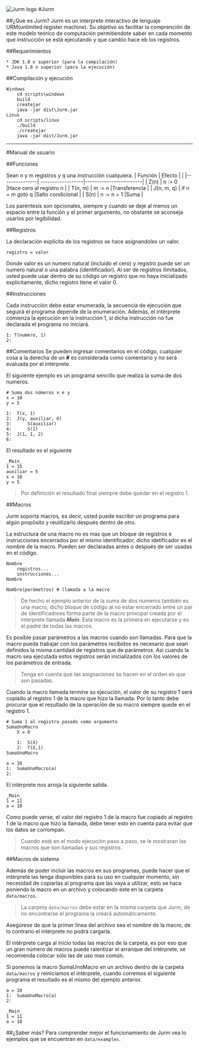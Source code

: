 ![Jurm logo](Jurm.ico)
#Jurm

##¿Que es Jurm?
Jurm es un interprete interactivo de lenguaje URM(unlimited register machine).
Su objetivo es facilitar la comprención de este modelo teórico de computación permitiendote saber en cada momento que instrucción se está ejecutando y que cambio hace eb los registros.

##Requerimientos

	* JDK 1.8 o superior (para la compilación)
	* Java 1.8 o superior (para la ejecución)

##Compilación y ejecución
```
Windows
	cd scripts\windows
	build
	createjar
	java -jar dist\Jurm.jar
Linux
	cd scripts/linux
	./build
	./createjar
	java -jar dist/Jurm.jar
```


_____________________________________________________________________
#Manual de usuario

##Funciones

Sean n y m registros y q una instrucción cualquiera.
|	Función		| Efecto			|						 |
|---------------| ------------------|------------------------|
|	Z(n)		| n := 0			|Hace cero al registro n |
|	T(n, m)		| m := n 			|Transferencia			 |
|	J(n, m, q)	| if n = m goto q 	|Salto condicional		 |
|	S(n)		| n := n + 1		|Suma 					 |

Los paréntesis son opcionales, siempre y cuando se deje al menos un espacio entre la función y el primer argumento, no obstante se aconseja usarlos por legibilidad.


##Registros

La declaración explícita de los registros se hace asignandoles un valor.

```
registro = valor
```

Donde valor es un numero natural (incluido el cero) y registro puede ser un numero natural o una palabra (identificador).
Al ser de registros ilimitados, usted puede usar dentro de su código un registro que no haya inicializado explícitamente, dicho registro tiene el valor 0.



##Instrucciones

Cada instrucción debe estar enumerada, la secuencia de ejecución que seguirá el programa depende de la enumeración.
Además, el intérprete comienza la ejecución en la instrucción 1, si dicha instrucción no fue declarada el programa no iniciará.

```
1: T(numero, 1)
2:
```

##Comentarios
Se pueden ingresar comentarios en el código, cualquier cosa a la derecha de un **#** es considerada como comentario y no será evaluada por el intérprete.

El siguiente ejemplo es un programa sencillo que realiza la suma de dos numeros.

```
# Suma dos números x e y
x = 10
y = 5

1:	T(x, 1)
2:	J(y, auxiliar, 6)
3:		S(auxiliar)
4:		S(1)
5:	J(1, 1, 2)
6:
```

El resultado es el siguiente
```
_Main_
1 = 15
auxiliar = 5
x = 10
y = 5
```

> Por definición el resultado final siempre debe quedar en el registro 1.

##Macros

Jurm soporta macros, es decir, usted puede escribir un programa para algún propósito y reutilizarlo después dentro de otro.

La estructura de una macro no es mas que un bloque de registros e instrucciones encerrados por el mismo identificador, dicho idetificador es el nombre de la macro.
Pueden ser declaradas antes o después de ser usadas en el código.

```
Nombre
	registros...
	instrucciones...
Nombre

Nombre(parámetros) # llamada a la macro
```

> De hecho el ejemplo anterior de la suma de dos numeros también es una macro, dicho bloque de código al no estar encerrado entre un par de identificadores forma parte de la macro principal creada por el interprete llamada **_Main_**. Esta macro es la primera en ejecutarse y es el padre de todas las macros.

Es posible pasar parámetros a las macros cuando son llamadas.
Para que la macro pueda trabajar con los parámetros recibidos es necesario que sean definidos la misma cantidad de registros que de parámetros. Así cuando la macro sea ejecutada estos registros serán inicializados con los valores de los parámetros de entrada.

> Tenga en cuenta que las asignaciones se hacen en el orden en que son pasadas.

Cuando la macro llamada termine su ejecución, el valor de su registro 1 será copiado al registro 1 de la macro que hizo la llamada. Por lo tanto debe procurar que el resultado de la operación de su macro siempre quede en el registro 1.

```
# Suma 1 al registro pasado como argumento
SumaUnoMacro
	X = 0
	
	1:	S(X)
	2:	T(X,1)
SumaUnoMacro

a = 10
1:	SumaUnoMacro(a)
2:
```

El intérprete nos arroja la siguiente salida.

```
_Main_
1 = 11
a = 10
```

Como puede verse, el valor del registro 1 de la macro fue copiado al registro 1 de la macro que hizo la llamada, debe tener esto en cuenta para evitar que los datos se corrompan.

> Cuando esté en el modo ejecución paso a paso, se le mostraran las macros que son llamadas y sus registros.


##Macros de sistema

Además de poder incluir las macros en sus programas, puede hacer que el intérprete las tenga disponibles para su uso en cualquier momento, sin necesidad de copiarlas al programa que las vaya a utilizar, esto se hace poniendo la macro en un archivo y colocando este en la carpeta `data/macros`.

> La carpeta `data/macros` debe estar en la misma carpeta que Jurm, de no encontrarse el programa la creará automáticamente.

Asegúrese de que la primer linea del archivo sea el nombre de la macro, de lo contrario  el intérprete no podrá cargarla.

El intérprete carga al inicio todas las macros de la carpeta, es por eso que un gran número de macros puede ralentizar el arranque del intérprete, se recomienda colocar sólo las de uso mas común.

Si ponemos la macro SumaUnoMacro en un archivo dentro de la carpeta `data/macros` y reiniciamos el intérprete, cuando corremos el siguiente programa el resultado es el mismo del ejemplo anterior.

```
a = 10
1:	SumaUnoMacro(a)
2:
```
```
_Main_
1 = 11
a = 10
```
##¿Saber más?
Para comprender mejor el funcionamiento de Jurm vea lo ejemplos que se encuentran en `data/examples`.


